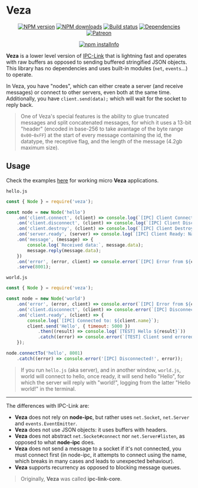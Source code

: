 # Veza

<div align="center">
  <p>
    <a href="https://www.npmjs.com/kyranet/veza"><img src="https://img.shields.io/npm/v/veza.svg?maxAge=3600" alt="NPM version" /></a>
    <a href="https://www.npmjs.com/kyranet/veza"><img src="https://img.shields.io/npm/dt/veza.svg?maxAge=3600" alt="NPM downloads" /></a>
    <a href="https://travis-ci.org/kyranet/veza"><img src="https://travis-ci.org/kyranet/veza.svg" alt="Build status" /></a>
    <a href="https://david-dm.org/kyranet/veza"><img src="https://img.shields.io/david/kyranet/veza.svg?maxAge=3600" alt="Dependencies" /></a>
    <a href="https://www.patreon.com/kyranet"><img src="https://img.shields.io/badge/donate-patreon-F96854.svg" alt="Patreon" /></a>
  </p>
  <p>
    <a href="https://nodei.co/npm/veza/"><img src="https://nodei.co/npm/veza.png?downloads=true&stars=true" alt="npm installnfo" /></a>
  </p>
</div>

**Veza** is a lower level version of [IPC-Link](https://github.com/kyranet/ipc-link)
that is lightning fast and operates with raw buffers as opposed to sending buffered
stringified JSON objects. This library has no dependencies and uses built-in modules
(`net`, `events`...) to operate.

In Veza, you have "nodes", which can either create a server (and receive messages)
or connect to other servers, even both at the same time. Additionally, you have
`client.send(data);` which will wait for the socket to reply back.

> One of Veza's special features is the ability to glue truncated messages and split
concatenated messages, for which it uses a 13-bit "header" (encoded in base-256 to
take avantage of the byte range `0x00`-`0xFF`) at the start of every message containing
the id, the datatype, the receptive flag, and the length of the message (4.2gb
maximum size).

## Usage

Check the examples [here](https://github.com/kyranet/veza/tree/master/test) for
working micro **Veza** applications.

`hello.js`

```javascript
const { Node } = require('veza');

const node = new Node('hello')
	.on('client.connect', (client) => console.log(`[IPC] Client Connected: ${client.name}`))
	.on('client.disconnect', (client) => console.log(`[IPC] Client Disconnected: ${client.name}`))
	.on('client.destroy', (client) => console.log(`[IPC] Client Destroyed: ${client.name}`))
	.on('server.ready', (server) => console.log(`[IPC] Client Ready: Named ${server.name}`))
	.on('message', (message) => {
		console.log(`Received data:`, message.data);
		message.reply(message.data);
	})
	.on('error', (error, client) => console.error(`[IPC] Error from ${client.name}`, error))
	.serve(8001);
```

`world.js`

```javascript
const { Node } = require('veza');

const node = new Node('world')
	.on('error', (error, client) => console.error(`[IPC] Error from ${client.name}:`, error))
	.on('client.disconnect', (client) => console.error(`[IPC] Disconnected from ${client.name}`))
	.on('client.ready', (client) => {
		console.log(`[IPC] Connected to: ${client.name}`);
		client.send('Hello', { timeout: 5000 })
			.then((result) => console.log(`[TEST] Hello ${result}`))
			.catch((error) => console.error(`[TEST] Client send errored: ${error}`));
	});

node.connectTo('hello', 8001)
	.catch((error) => console.error('[IPC] Disconnected!', error));
```

> If you run `hello.js` (aka server), and in another window, `world.js`, world will
connect to hello, once ready, it will send hello "Hello", for which the server will
 reply with "world!", logging from the latter "Hello world!" in the terminal.

---

The differences with IPC-Link are:

- **Veza** does not rely on **node-ipc**, but rather uses `net.Socket`, `net.Server`
and `events.EventEmitter`.
- **Veza** does not use JSON objects: it uses buffers with headers.
- **Veza** does not abstract `net.Socket#connect` nor `net.Server#listen`, as opposed
to what **node-ipc** does.
- **Veza** does not send a message to a socket if it's not connected, you must connect
first (in node-ipc, it attempts to connect using the name, which breaks in many
cases and leads to unexpected behaviour).
- **Veza** supports recurrency as opposed to blocking message queues.

> Originally, **Veza** was called **ipc-link-core**.
